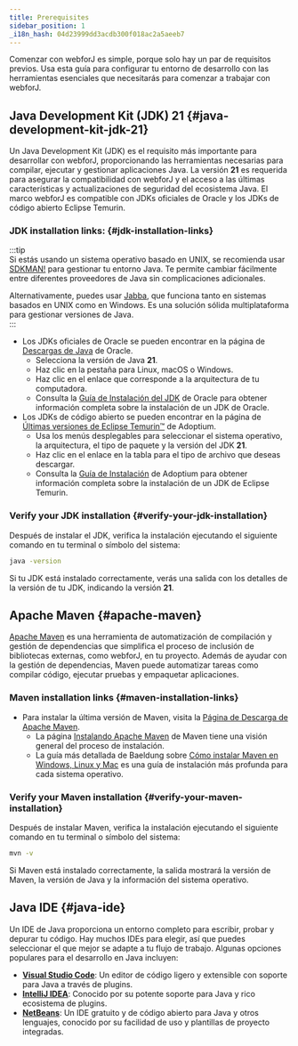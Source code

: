 ```yaml
---
title: Prerequisites
sidebar_position: 1
_i18n_hash: 04d23999dd3acdb300f018ac2a5aeeb7
---
```

Comenzar con webforJ es simple, porque solo hay un par de requisitos previos. Usa esta guía para configurar tu entorno de desarrollo con las herramientas esenciales que necesitarás para comenzar a trabajar con webforJ.

## Java Development Kit (JDK) 21 {#java-development-kit-jdk-21}

Un Java Development Kit (JDK) es el requisito más importante para desarrollar con webforJ, proporcionando las herramientas necesarias para compilar, ejecutar y gestionar aplicaciones Java. La versión **21** es requerida para asegurar la compatibilidad con webforJ y el acceso a las últimas características y actualizaciones de seguridad del ecosistema Java. El marco webforJ es compatible con JDKs oficiales de Oracle y los JDKs de código abierto Eclipse Temurin.

### JDK installation links: {#jdk-installation-links}
:::tip  
Si estás usando un sistema operativo basado en UNIX, se recomienda usar [SDKMAN!](https://sdkman.io/) para gestionar tu entorno Java. Te permite cambiar fácilmente entre diferentes proveedores de Java sin complicaciones adicionales.  

Alternativamente, puedes usar [Jabba](https://github.com/shyiko/jabba), que funciona tanto en sistemas basados en UNIX como en Windows. Es una solución sólida multiplataforma para gestionar versiones de Java.  
:::

- Los JDKs oficiales de Oracle se pueden encontrar en la página de [Descargas de Java](https://www.oracle.com/java/technologies/downloads/) de Oracle. 
  - Selecciona la versión de Java **21**.
  - Haz clic en la pestaña para Linux, macOS o Windows.
  - Haz clic en el enlace que corresponde a la arquitectura de tu computadora.
  - Consulta la [Guía de Instalación del JDK](https://docs.oracle.com/en/java/javase/23/install/overview-jdk-installation.html) de Oracle para obtener información completa sobre la instalación de un JDK de Oracle.
- Los JDKs de código abierto se pueden encontrar en la página de [Últimas versiones de Eclipse Temurin™](https://adoptium.net/temurin/releases/) de Adoptium. 
  - Usa los menús desplegables para seleccionar el sistema operativo, la arquitectura, el tipo de paquete y la versión del JDK **21**. 
  - Haz clic en el enlace en la tabla para el tipo de archivo que deseas descargar.
  - Consulta la [Guía de Instalación](https://adoptium.net/installation/) de Adoptium para obtener información completa sobre la instalación de un JDK de Eclipse Temurin.

### Verify your JDK installation {#verify-your-jdk-installation}
Después de instalar el JDK, verifica la instalación ejecutando el siguiente comando en tu terminal o símbolo del sistema:

```bash
java -version
```

Si tu JDK está instalado correctamente, verás una salida con los detalles de la versión de tu JDK, indicando la versión **21**.

## Apache Maven {#apache-maven}

[Apache Maven](https://maven.apache.org/index.html) es una herramienta de automatización de compilación y gestión de dependencias que simplifica el proceso de inclusión de bibliotecas externas, como webforJ, en tu proyecto. Además de ayudar con la gestión de dependencias, Maven puede automatizar tareas como compilar código, ejecutar pruebas y empaquetar aplicaciones.

### Maven installation links {#maven-installation-links}
- Para instalar la última versión de Maven, visita la [Página de Descarga de Apache Maven](https://maven.apache.org/download.cgi). 
  - La página [Instalando Apache Maven](https://maven.apache.org/install.html) de Maven tiene una visión general del proceso de instalación. 
  - La guía más detallada de Baeldung sobre [Cómo instalar Maven en Windows, Linux y Mac](https://www.baeldung.com/install-maven-on-windows-linux-mac) es una guía de instalación más profunda para cada sistema operativo.

### Verify your Maven installation {#verify-your-maven-installation}

Después de instalar Maven, verifica la instalación ejecutando el siguiente comando en tu terminal o símbolo del sistema:

```bash
mvn -v
```

Si Maven está instalado correctamente, la salida mostrará la versión de Maven, la versión de Java y la información del sistema operativo.

## Java IDE {#java-ide}

Un IDE de Java proporciona un entorno completo para escribir, probar y depurar tu código. Hay muchos IDEs para elegir, así que puedes seleccionar el que mejor se adapte a tu flujo de trabajo. Algunas opciones populares para el desarrollo en Java incluyen:

- **[Visual Studio Code](https://code.visualstudio.com/Download)**: Un editor de código ligero y extensible con soporte para Java a través de plugins.
- **[IntelliJ IDEA](https://www.jetbrains.com/idea/download/)**: Conocido por su potente soporte para Java y rico ecosistema de plugins.
- **[NetBeans](https://netbeans.apache.org/download/index.html)**: Un IDE gratuito y de código abierto para Java y otros lenguajes, conocido por su facilidad de uso y plantillas de proyecto integradas.
